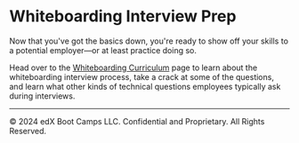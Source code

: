 # Whiteboarding Interview Prep

Now that you've got the basics down, you're ready to show off your skills to a potential employer—or at least practice doing so.

Head over to the [Whiteboarding Curriculum](https://coding-bootcamp-whiteboarding-algorithms.readthedocs-hosted.com/en/latest/) page to learn about the whiteboarding interview process, take a crack at some of the questions, and learn what other kinds of technical questions employees typically ask during interviews.

---
© 2024 edX Boot Camps LLC. Confidential and Proprietary. All Rights Reserved.